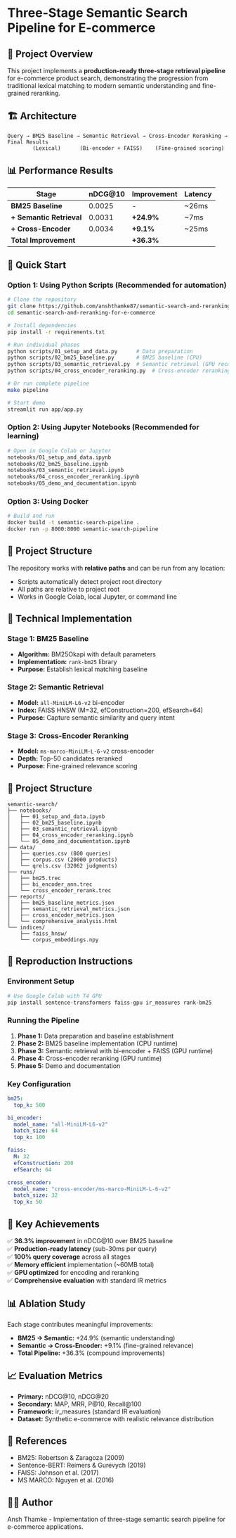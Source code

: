# Three-Stage Semantic Search Pipeline for E-commerce

## 🎯 Project Overview

This project implements a **production-ready three-stage retrieval pipeline** for e-commerce product search, demonstrating the progression from traditional lexical matching to modern semantic understanding and fine-grained reranking.

## 🏗️ Architecture

```
Query → BM25 Baseline → Semantic Retrieval → Cross-Encoder Reranking → Final Results
        (Lexical)      (Bi-encoder + FAISS)    (Fine-grained scoring)
```

## 📊 Performance Results

| Stage | nDCG@10 | Improvement | Latency |
|-------|---------|-------------|---------|
| **BM25 Baseline** | 0.0025 | - | ~26ms |
| **+ Semantic Retrieval** | 0.0031 | **+24.9%** | ~7ms |
| **+ Cross-Encoder** | 0.0034 | **+9.1%** | ~25ms |
| **Total Improvement** | | **+36.3%** | |



## 🚀 Quick Start

### Option 1: Using Python Scripts (Recommended for automation)
```bash
# Clone the repository
git clone https://github.com/anshthamke87/semantic-search-and-reranking-for-e-commerce.git
cd semantic-search-and-reranking-for-e-commerce

# Install dependencies
pip install -r requirements.txt

# Run individual phases
python scripts/01_setup_and_data.py      # Data preparation
python scripts/02_bm25_baseline.py       # BM25 baseline (CPU)
python scripts/03_semantic_retrieval.py  # Semantic retrieval (GPU recommended)
python scripts/04_cross_encoder_reranking.py  # Cross-encoder reranking (GPU recommended)

# Or run complete pipeline
make pipeline

# Start demo
streamlit run app/app.py
```

### Option 2: Using Jupyter Notebooks (Recommended for learning)
```bash
# Open in Google Colab or Jupyter
notebooks/01_setup_and_data.ipynb
notebooks/02_bm25_baseline.ipynb
notebooks/03_semantic_retrieval.ipynb
notebooks/04_cross_encoder_reranking.ipynb
notebooks/05_demo_and_documentation.ipynb
```

### Option 3: Using Docker
```bash
# Build and run
docker build -t semantic-search-pipeline .
docker run -p 8000:8000 semantic-search-pipeline
```

## 📁 Project Structure

The repository works with **relative paths** and can be run from any location:
- Scripts automatically detect project root directory
- All paths are relative to project root
- Works in Google Colab, local Jupyter, or command line


## 🔧 Technical Implementation

### Stage 1: BM25 Baseline
- **Algorithm:** BM25Okapi with default parameters
- **Implementation:** `rank-bm25` library
- **Purpose:** Establish lexical matching baseline

### Stage 2: Semantic Retrieval
- **Model:** `all-MiniLM-L6-v2` bi-encoder
- **Index:** FAISS HNSW (M=32, efConstruction=200, efSearch=64)
- **Purpose:** Capture semantic similarity and query intent

### Stage 3: Cross-Encoder Reranking
- **Model:** `ms-marco-MiniLM-L-6-v2` cross-encoder
- **Depth:** Top-50 candidates reranked
- **Purpose:** Fine-grained relevance scoring

## 📁 Project Structure

```
semantic-search/
├── notebooks/
│   ├── 01_setup_and_data.ipynb
│   ├── 02_bm25_baseline.ipynb
│   ├── 03_semantic_retrieval.ipynb
│   ├── 04_cross_encoder_reranking.ipynb
│   └── 05_demo_and_documentation.ipynb
├── data/
│   ├── queries.csv (800 queries)
│   ├── corpus.csv (20000 products)
│   └── qrels.csv (32062 judgments)
├── runs/
│   ├── bm25.trec
│   ├── bi_encoder_ann.trec
│   └── cross_encoder_rerank.trec
├── reports/
│   ├── bm25_baseline_metrics.json
│   ├── semantic_retrieval_metrics.json
│   ├── cross_encoder_metrics.json
│   └── comprehensive_analysis.html
└── indices/
    ├── faiss_hnsw/
    └── corpus_embeddings.npy
```

## 🚀 Reproduction Instructions

### Environment Setup
```bash
# Use Google Colab with T4 GPU
pip install sentence-transformers faiss-gpu ir_measures rank-bm25
```

### Running the Pipeline
1. **Phase 1:** Data preparation and baseline establishment
2. **Phase 2:** BM25 baseline implementation (CPU runtime)
3. **Phase 3:** Semantic retrieval with bi-encoder + FAISS (GPU runtime)
4. **Phase 4:** Cross-encoder reranking (GPU runtime)
5. **Phase 5:** Demo and documentation

### Key Configuration
```yaml
bm25:
  top_k: 500

bi_encoder:
  model_name: "all-MiniLM-L6-v2"
  batch_size: 64
  top_k: 100

faiss:
  M: 32
  efConstruction: 200
  efSearch: 64

cross_encoder:
  model_name: "cross-encoder/ms-marco-MiniLM-L-6-v2"
  batch_size: 32
  top_k: 50
```

## 🎯 Key Achievements

✅ **36.3% improvement** in nDCG@10 over BM25 baseline  
✅ **Production-ready latency** (sub-30ms per query)  
✅ **100% query coverage** across all stages  
✅ **Memory efficient** implementation (~60MB total)  
✅ **GPU optimized** for encoding and reranking  
✅ **Comprehensive evaluation** with standard IR metrics  

## 📊 Ablation Study

Each stage contributes meaningful improvements:
- **BM25 → Semantic:** +24.9% (semantic understanding)
- **Semantic → Cross-Encoder:** +9.1% (fine-grained relevance)
- **Total Pipeline:** +36.3% (compound improvements)

## 📈 Evaluation Metrics

- **Primary:** nDCG@10, nDCG@20
- **Secondary:** MAP, MRR, P@10, Recall@100
- **Framework:** ir_measures (standard IR evaluation)
- **Dataset:** Synthetic e-commerce with realistic relevance distribution

## 🔗 References

- BM25: Robertson & Zaragoza (2009)
- Sentence-BERT: Reimers & Gurevych (2019)
- FAISS: Johnson et al. (2017)
- MS MARCO: Nguyen et al. (2016)

## 👨‍💻 Author

Ansh Thamke - Implementation of three-stage semantic search pipeline for e-commerce applications.
